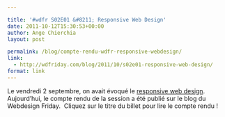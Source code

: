 ```yaml
---

title: '#wdfr S02E01 &#8211; Responsive Web Design'
date: 2011-10-12T15:30:53+00:00
author: Ange Chierchia
layout: post

permalink: /blog/compte-rendu-wdfr-responsive-webdesign/
link:
  - http://wdfriday.com/blog/2011/10/s02e01-responsive-web-design/
format: link
---
```

Le vendredi 2 septembre, on avait évoqué le <a href="http://wdfriday.com/blog/2011/10/s02e01-responsive-web-design/" target="_blank">responsive web design</a>. Aujourd&rsquo;hui, le compte rendu de la session a été publié sur le blog du Webdesign Friday.  Cliquez sur le titre du billet pour lire le compte rendu !